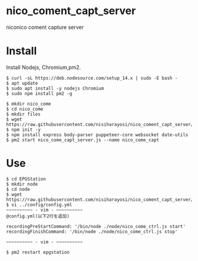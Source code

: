 # nico_coment_capt_server
niconico coment capture server
# Install

Install Nodejs, Chromium,pm2.

```bash:install&#x20;nodejs&#x20;npm&#x20;
$ curl -sL https://deb.nodesource.com/setup_14.x | sudo -E bash -
$ apt update
$ sudo apt install -y nodejs Chromium
$ sudo npm install pm2 -g
```

```bash:install&#x20;nico_come_capt_server
$ mkdir nico_come
$ cd nico_come
$ mkdir files
$ wget https://raw.githubusercontent.com/nisiharayosi/nico_coment_capt_server/main/nico_come_capt_server.js
$ npm init -y
$ npm install express body-parser puppeteer-core websocket date-utils
$ pm2 start nico_come_capt_server.js --name nico_come_capt
```

# Use

```bash:Config&#x20;set&#x20;nico_come_capt_ctrl
$ cd EPGStation
$ mkdir node
$ cd node
$ wget https://raw.githubusercontent.com/nisiharayosi/nico_coment_capt_server/main/nico_come_capt_ctrl.js
$ vi ../config/config.yml
~~~~~~~~~~ - vim - ~~~~~~~~~~
@config.yml(以下2行を追加)

recordingPreStartCommand: '/bin/node ./node/nico_come_ctrl.js start'
recordingFinishCommand: '/bin/node ./node/nico_come_ctrl.js stop'

~~~~~~~~~~ - vim - ~~~~~~~~~~

$ pm2 restart epgstation
```
